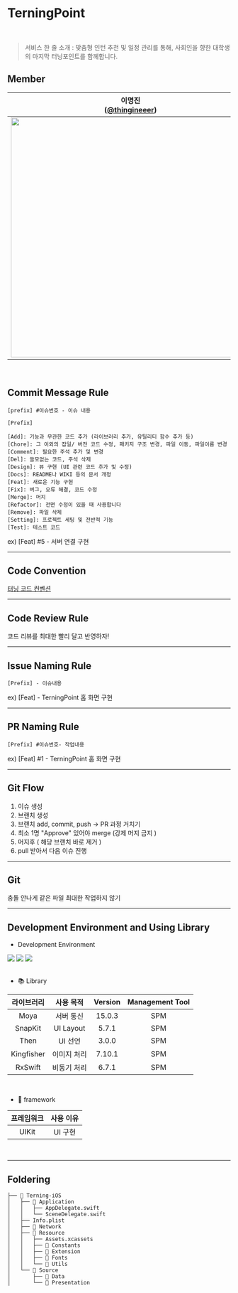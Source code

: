 # **TerningPoint**
<br>

> 서비스 한 줄 소개
: 맞춤형 인턴 추천 및 일정 관리를 통해, 
  사회인을 향한 대학생의 마지막 터닝포인트를 함께합니다.

## **Member**
| 이명진<br/>([@thingineeer](https://github.com/thingineeer)) | 정민지<br/>([@wjdalswl](https://github.com/wjdalswl)) | 김민성<br/>([@mminny](https://github.com/mminny)) |
| :---: | :---: | :---: |
| <img width="540" src="https://github.com/teamterning/Terning-iOS/assets/88179341/5ce47573-b805-4be0-9b6f-ac03d9fd4163"/> | <img width="540" src="https://github.com/teamterning/Terning-iOS/assets/88179341/ed6c378e-f17d-4dd6-8081-8b69da816d51"/> | <img width="540" src="https://github.com/teamterning/Terning-iOS/assets/88179341/f6420a14-2ca9-4463-a075-e0594e50e107"/> |
<br>

## **Commit Message Rule**

`[prefix] #이슈번호 - 이슈 내용`

```
[Prefix]

[Add]: 기능과 무관한 코드 추가 (라이브러리 추가, 유틸리티 함수 추가 등)
[Chore]: 그 이외의 잡일/ 버전 코드 수정, 패키지 구조 변경, 파일 이동, 파일이름 변경
[Comment]: 필요한 주석 추가 및 변경
[Del]: 쓸모없는 코드, 주석 삭제
[Design]: 뷰 구현 (UI 관련 코드 추가 및 수정)
[Docs]: README나 WIKI 등의 문서 개정
[Feat]: 새로운 기능 구현
[Fix]: 버그, 오류 해결, 코드 수정
[Merge]: 머지
[Refactor]: 전면 수정이 있을 때 사용합니다
[Remove]: 파일 삭제
[Setting]: 프로젝트 세팅 및 전반적 기능
[Test]: 테스트 코드
```
ex) [Feat] #5 - 서버 연결 구현

---

## Code Convention

[터닝 코드 컨벤션](https://abundant-quiver-13f.notion.site/Code-Convention-a0949dcd93184be4be1f6456c48ab80c)

---

## **Code Review Rule**

코드 리뷰를 최대한 빨리 달고 반영하자!

---

## **Issue Naming Rule**

`[Prefix] - 이슈내용`

ex) [Feat] - TerningPoint 홈 화면 구현

---

## **PR Naming Rule**

`[Prefix] #이슈번호- 작업내용`

ex) [Feat] #1 - TerningPoint 홈 화면 구현

---

## **Git Flow**

1. 이슈 생성
2. 브랜치 생성
3. 브랜치 add, commit, push → PR 과정 거치기
4. 최소 1명 "Approve" 있어야 merge (강제 머지 금지 )
5. 머지후 ( 해당 브랜치 바로 제거 )
6. pull 받아서 다음 이슈 진행

---

## **Git**

충돌 안나게 같은 파일 최대한 작업하지 않기

---

## **Development Environment and Using Library**

- Development Environment
<p align="left">
<img src ="https://img.shields.io/badge/Swift-5.9-orange?logo=swift">
<img src ="https://img.shields.io/badge/Xcode-15.0-blue?logo=xcode">
<img src ="https://img.shields.io/badge/iOS-17.0-green.svg">

<br>
<br>

- 📚 Library

라이브러리 | 사용 목적 | Version | Management Tool
:---------:|:----------:|:---------: |:---------:
 Moya | 서버 통신 | 15.0.3 | SPM
 SnapKit | UI Layout | 5.7.1 | SPM
 Then | UI 선언 | 3.0.0 | SPM
 Kingfisher | 이미지 처리 | 7.10.1| SPM
 RxSwift | 비동기 처리 | 6.7.1| SPM
 
 <br>

 - 🧱 framework

프레임워크 | 사용 이유 
:---------:|:----------:
 UIKit | UI 구현

<br>

---

## **Foldering**

```
├── 📂 Terning-iOS
│   ├── 📂 Application
│   │   ├── AppDelegate.swift
│   │   └── SceneDelegate.swift
│   ├── Info.plist
│   ├── 📂 Network
│   ├── 📂 Resource
│   │   ├── Assets.xcassets
│   │   ├── 📂 Constants
│   │   ├── 📂 Extension
│   │   ├── 📂 Fonts
│   │   └── 📂 Utils
│   └── 📂 Source
│       ├── 📂 Data
│       └── 📂 Presentation

```
